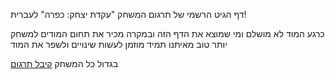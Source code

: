 דף הגיט הרשמי של תרגום המשחק "עקדת יצחק: כפרה" לעברית!

כרגע המוד לא מושלם ומי שמוצא את הדף הזה ובמקרה מכיר את תחום המודים למשחק יותר טוב מאיתנו תמיד מוזמן לעשות שינויים ולשפר את המוד

בגדול כל המשחק [קיבל תרגום]("https://docs.google.com/document/d/1DPyvOUjAchk5JIwnRo4MUArvyAsRidT9hWMDhbiaJd8/edit")
